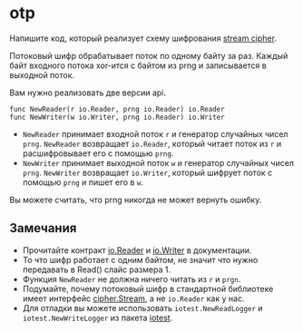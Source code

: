 # otp

Напишите код, который реализует схему шифрования [stream cipher](https://en.wikipedia.org/wiki/Stream_cipher).

Потоковый шифр обрабатывает поток по одному байту за раз. Каждый байт входного потока xor-ится с байтом из prng и записывается в выходной поток.

Вам нужно реализовать две версии api.

```golang
func NewReader(r io.Reader, prng io.Reader) io.Reader
func NewWriter(w io.Writer, prng io.Reader) io.Writer
```

* `NewReader` принимает входной поток `r` и генератор случайных чисел `prng`. `NewReader` возвращает
 `io.Reader`, который читает поток из `r` и расшифровывает его с помощью `prng`.
* `NewWriter` принимает выходной поток `w` и генератор случайных чисел `prng`. `NewWriter` возвращает
 `io.Writer`, который шифрует поток с помощью `prng` и пишет его в `w`.

Вы можете считать, что prng никогда не может вернуть ошибку.

## Замечания
 - Прочитайте контракт [io.Reader](https://golang.org/pkg/io/#Reader) и [io.Writer](https://golang.org/pkg/io/#Writer) в документации.
 - То что шифр работает с одним байтом, не значит что нужно передавать в Read() слайс размера 1.
 - Функция `NewReader` не должна ничего читать из `r` и `prgn`.
 - Подумайте, почему потоковый шифр в стандартной библиотеке имеет интерфейс [cipher.Stream](https://golang.org/pkg/crypto/cipher/#Stream), а не `io.Reader` как у нас.
 - Для отладки вы можете использовать `iotest.NewReadLogger` и `iotest.NewWriteLogger` из пакета [iotest](https://golang.org/pkg/testing/iotest/).
